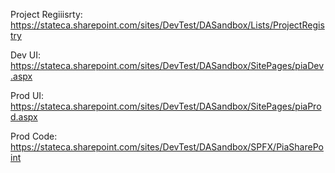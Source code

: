 Project Regiiisrty:
https://stateca.sharepoint.com/sites/DevTest/DASandbox/Lists/ProjectRegistry

Dev UI:
https://stateca.sharepoint.com/sites/DevTest/DASandbox/SitePages/piaDev.aspx

Prod UI:
https://stateca.sharepoint.com/sites/DevTest/DASandbox/SitePages/piaProd.aspx

Prod Code:
https://stateca.sharepoint.com/sites/DevTest/DASandbox/SPFX/PiaSharePoint